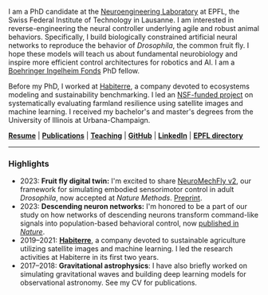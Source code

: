 I am a PhD candidate at the [Neuroengineering Laboratory](https://www.epfl.ch/labs/ramdya-lab/) at EPFL, the Swiss Federal Institute of Technology in Lausanne. I am interested in reverse-engineering the neural controller underlying agile and robust animal behaviors. Specifically, I build biologically constrained artificial neural networks to reproduce the behavior of _Drosophila_, the common fruit fly. I hope these models will teach us about fundamental neurobiology and inspire more efficient control architectures for robotics and AI. I am a [Boehringer Ingelheim Fonds](https://www.bifonds.de/) PhD fellow.

Before my PhD, I worked at [Habiterre](https://www.habiterre.com/), a company devoted to ecosystems modeling and sustainability benchmarking. I led an [NSF-funded project](https://www.nsf.gov/awardsearch/showAward?AWD_ID=2026071) on systematically evaluating farmland resilience using satellite images and machine learning. I received my bachelor's and master's degrees from the University of Illinois at Urbana-Champaign.

**[Resume](/resume.html)** \|
**[Publications](/publications.html)** \|
**[Teaching](/teaching.html)** \|
**[GitHub](https://github.com/sibocw)** \|
**[LinkedIn](https://www.linkedin.com/in/sibo-wang-chen/)** \|
**[EPFL directory](https://people.epfl.ch/sibo.wang?lang=en)** 

---

### Highlights
- 2023: **Fruit fly digital twin:** I'm excited to share [NeuroMechFly v2](https://neuromechfly.org/), our framework for simulating embodied sensorimotor control in adult _Drosophila_, now accepted at _Nature Methods_. [Preprint](https://www.biorxiv.org/content/10.1101/2023.09.18.556649).
- 2023: **Descending neuron networks:** I'm honored to be a part of our study on how networks of descending neurons transform command-like signals into population-based behavioral control, now [published in _Nature_](https://doi.org/10.1038/s41586-024-07523-9).
- 2019–2021: **[Habiterre](https://www.habiterre.com/)**, a company devoted to sustainable agriculture utilizing satellite images and machine learning. I led the research activities at Habiterre in its first two years.
- 2017–2018: **Gravitational astrophysics**: I have also briefly worked on simulating gravitational waves and building deep learning models for observational astronomy. See my CV for publications.

